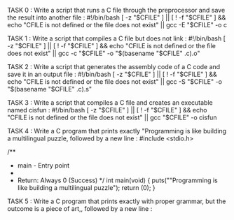 TASK 0 : Write a script that runs a C file through the preprocessor and save the result into another file :
#!/bin/bash
[ -z "$CFILE" ] || [ ! -f "$CFILE" ] && echo "CFILE is not defined or the file does not exist" || gcc -E "$CFILE" -o c

TASK 1 : Write a script that compiles a C file but does not link :
#!/bin/bash
[ -z "$CFILE" ] || [ ! -f "$CFILE" ] && echo "CFILE is not defined or the file does not exist" || gcc -c "$CFILE" -o "$(basename "$CFILE" .c).o"

TASK 2 : Write a script that generates the assembly code of a C code and save it in an output file :
#!/bin/bash
[ -z "$CFILE" ] || [ ! -f "$CFILE" ] && echo "CFILE is not defined or the file does not exist" || gcc -S "$CFILE" -o "$(basename "$CFILE" .c).s"

TASK 3 : Write a script that compiles a C file and creates an executable named cisfun :
#!/bin/bash
[ -z "$CFILE" ] || [ ! -f "$CFILE" ] && echo "CFILE is not defined or the file does not exist" || gcc "$CFILE" -o cisfun

TASK 4 : Write a C program that prints exactly "Programming is like building a multilingual puzzle, followed by a new line :
#include <stdio.h>

/**
 * main - Entry point
 *
 * Return: Always 0 (Success)
 */
int main(void)
{
	puts("\"Programming is like building a multilingual puzzle");
	return (0);
}


TASK 5 : Write a C program that prints exactly with proper grammar, but the outcome is a piece of art,, followed by a new line : 